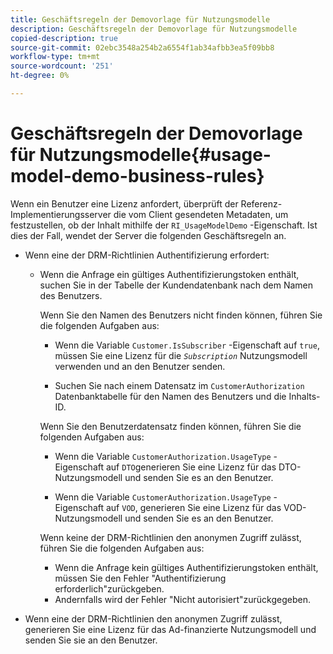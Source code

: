 ```yaml
---
title: Geschäftsregeln der Demovorlage für Nutzungsmodelle
description: Geschäftsregeln der Demovorlage für Nutzungsmodelle
copied-description: true
source-git-commit: 02ebc3548a254b2a6554f1ab34afbb3ea5f09bb8
workflow-type: tm+mt
source-wordcount: '251'
ht-degree: 0%

---
```


# Geschäftsregeln der Demovorlage für Nutzungsmodelle{#usage-model-demo-business-rules}

Wenn ein Benutzer eine Lizenz anfordert, überprüft der Referenz-Implementierungsserver die vom Client gesendeten Metadaten, um festzustellen, ob der Inhalt mithilfe der `RI_UsageModelDemo` -Eigenschaft. Ist dies der Fall, wendet der Server die folgenden Geschäftsregeln an.

* Wenn eine der DRM-Richtlinien Authentifizierung erfordert:

   * Wenn die Anfrage ein gültiges Authentifizierungstoken enthält, suchen Sie in der Tabelle der Kundendatenbank nach dem Namen des Benutzers.

     Wenn Sie den Namen des Benutzers nicht finden können, führen Sie die folgenden Aufgaben aus:

      * Wenn die Variable `Customer.IsSubscriber` -Eigenschaft auf `true`, müssen Sie eine Lizenz für die *`Subscription`* Nutzungsmodell verwenden und an den Benutzer senden.

      * Suchen Sie nach einem Datensatz im `CustomerAuthorization` Datenbanktabelle für den Namen des Benutzers und die Inhalts-ID.

     Wenn Sie den Benutzerdatensatz finden können, führen Sie die folgenden Aufgaben aus:

      * Wenn die Variable `CustomerAuthorization.UsageType` -Eigenschaft auf `DTO`generieren Sie eine Lizenz für das DTO-Nutzungsmodell und senden Sie es an den Benutzer.

      * Wenn die Variable `CustomerAuthorization.UsageType` -Eigenschaft auf `VOD`, generieren Sie eine Lizenz für das VOD-Nutzungsmodell und senden Sie es an den Benutzer.

     Wenn keine der DRM-Richtlinien den anonymen Zugriff zulässt, führen Sie die folgenden Aufgaben aus:

      * Wenn die Anfrage kein gültiges Authentifizierungstoken enthält, müssen Sie den Fehler &quot;Authentifizierung erforderlich&quot;zurückgeben.
      * Andernfalls wird der Fehler &quot;Nicht autorisiert&quot;zurückgegeben.

* Wenn eine der DRM-Richtlinien den anonymen Zugriff zulässt, generieren Sie eine Lizenz für das Ad-finanzierte Nutzungsmodell und senden Sie sie an den Benutzer.

